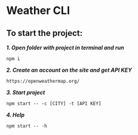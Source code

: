 # Weather CLI

## To start the project:
***1. Open folder with project in terminal and run***
```
npm i
```

***2. Create an account on the site and get API KEY***
```
https://openweathermap.org/
```

***3. Start project***
```
npm start -- -c [CITY] -t [API KEY]
```

***4. Help***
```
npm start -- -h
```
